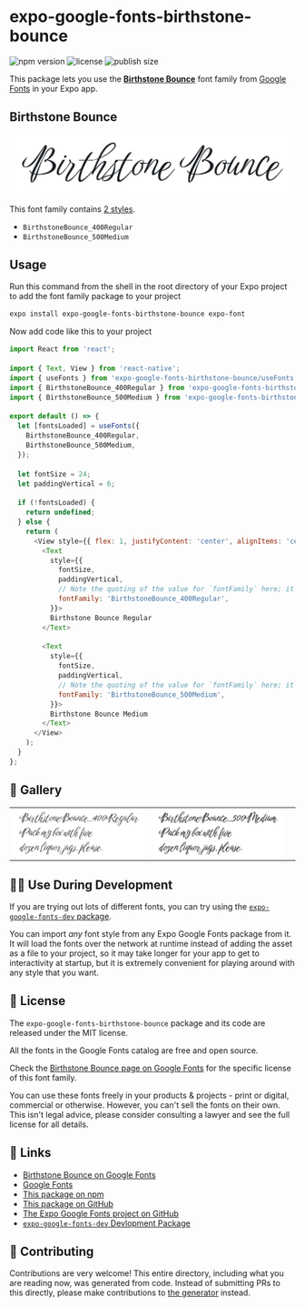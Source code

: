 # expo-google-fonts-birthstone-bounce

![npm version](https://flat.badgen.net/npm/v/expo-google-fonts-birthstone-bounce)
![license](https://flat.badgen.net/github/license/expo/google-fonts)
![publish size](https://flat.badgen.net/packagephobia/install/expo-google-fonts-birthstone-bounce)

This package lets you use the [**Birthstone Bounce**](https://fonts.google.com/specimen/Birthstone+Bounce) font family from [Google Fonts](https://fonts.google.com/) in your Expo app.

## Birthstone Bounce

![Birthstone Bounce](./font-family.png)

This font family contains [2 styles](#-gallery).

- `BirthstoneBounce_400Regular`
- `BirthstoneBounce_500Medium`

## Usage

Run this command from the shell in the root directory of your Expo project to add the font family package to your project
```sh
expo install expo-google-fonts-birthstone-bounce expo-font
```

Now add code like this to your project
```js
import React from 'react';

import { Text, View } from 'react-native';
import { useFonts } from 'expo-google-fonts-birthstone-bounce/useFonts';
import { BirthstoneBounce_400Regular } from 'expo-google-fonts-birthstone-bounce/400Regular';
import { BirthstoneBounce_500Medium } from 'expo-google-fonts-birthstone-bounce/500Medium';

export default () => {
  let [fontsLoaded] = useFonts({
    BirthstoneBounce_400Regular,
    BirthstoneBounce_500Medium,
  });

  let fontSize = 24;
  let paddingVertical = 6;

  if (!fontsLoaded) {
    return undefined;
  } else {
    return (
      <View style={{ flex: 1, justifyContent: 'center', alignItems: 'center' }}>
        <Text
          style={{
            fontSize,
            paddingVertical,
            // Note the quoting of the value for `fontFamily` here; it expects a string!
            fontFamily: 'BirthstoneBounce_400Regular',
          }}>
          Birthstone Bounce Regular
        </Text>

        <Text
          style={{
            fontSize,
            paddingVertical,
            // Note the quoting of the value for `fontFamily` here; it expects a string!
            fontFamily: 'BirthstoneBounce_500Medium',
          }}>
          Birthstone Bounce Medium
        </Text>
      </View>
    );
  }
};

```

## 🔡 Gallery


||||
|-|-|-|
|![BirthstoneBounce_400Regular](.//400Regular/BirthstoneBounce_400Regular.ttf.png)|![BirthstoneBounce_500Medium](.//500Medium/BirthstoneBounce_500Medium.ttf.png)|||


## 👩‍💻 Use During Development

If you are trying out lots of different fonts, you can try using the [`expo-google-fonts-dev` package](https://github.com/freeboub/google-fonts/tree/master/font-packages/dev#readme).

You can import *any* font style from any Expo Google Fonts package from it. It will load the fonts
over the network at runtime instead of adding the asset as a file to your project, so it may take longer
for your app to get to interactivity at startup, but it is extremely convenient
for playing around with any style that you want.

## 📖 License

The `expo-google-fonts-birthstone-bounce` package and its code are released under the MIT license.

All the fonts in the Google Fonts catalog are free and open source.

Check the [Birthstone Bounce page on Google Fonts](https://fonts.google.com/specimen/Birthstone+Bounce) for the specific license of this font family.

You can use these fonts freely in your products & projects - print or digital, commercial or otherwise. However, you can't sell the fonts on their own. This isn't legal advice, please consider consulting a lawyer and see the full license for all details.

## 🔗 Links

- [Birthstone Bounce on Google Fonts](https://fonts.google.com/specimen/Birthstone+Bounce)
- [Google Fonts](https://fonts.google.com/)
- [This package on npm](https://www.npmjs.com/package/expo-google-fonts-birthstone-bounce)
- [This package on GitHub](https://github.com/freeboub/google-fonts/tree/master/font-packages/birthstone-bounce)
- [The Expo Google Fonts project on GitHub](https://github.com/freeboub/google-fonts)
- [`expo-google-fonts-dev` Devlopment Package](https://github.com/freeboub/google-fonts/tree/master/font-packages/dev)

## 🤝 Contributing

Contributions are very welcome! This entire directory, including what you are reading now, was generated from code. Instead of submitting PRs to this directly, please make contributions to [the generator](https://github.com/freeboub/google-fonts/tree/master/packages/generator) instead.
